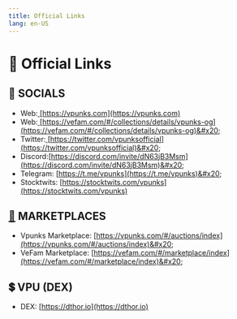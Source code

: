 ```yaml
---
title: Official Links
lang: en-US
---
```

# 🔗 Official Links

## 🚀 SOCIALS

* Web:[ ](https://polychainmonsters.com/)[https://vpunks.com](https://vpunks.com)
* Web:[ ](https://www.exomon.xyz/)[https://vefam.com/#/collections/details/vpunks-og](https://vefam.com/#/collections/details/vpunks-og)&#x20;
* Twitter:[ ](https://twitter.com/polychainmon)[https://twitter.com/vpunksofficial](https://twitter.com/vpunksofficial)&#x20;
* Discord:[https://discord.com/invite/dN63jB3Msm](https://discord.com/invite/dN63jB3Msm)&#x20;
* Telegram: [https://t.me/vpunks](https://t.me/vpunks)&#x20;
* Stocktwits: [https://stocktwits.com/vpunks](https://stocktwits.com/vpunks)

## [🛒](https://vi.piliapp.com/emojis/shopping-cart/) MARKETPLACES

* Vpunks Marketplace: [https://vpunks.com/#/auctions/index](https://vpunks.com/#/auctions/index)&#x20;
* VeFam Marketplace: [https://vefam.com/#/marketplace/index](https://vefam.com/#/marketplace/index)&#x20;

## 💲 VPU (DEX)

* DEX: [https://dthor.io](https://dthor.io)
